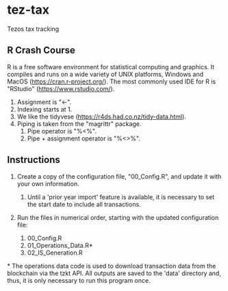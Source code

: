 # tez-tax

Tezos tax tracking

## R Crash Course

R is a free software environment for statistical computing and graphics. It compiles and runs on a wide variety of UNIX platforms, Windows and MacOS (https://cran.r-project.org/). The most commonly used IDE for R is "RStudio" (https://www.rstudio.com/).

1. Assignment is "<-".
2. Indexing starts at 1.
3. We like the tidyvese (https://r4ds.had.co.nz/tidy-data.html). 
4. Piping is taken from the "magrittr" package.
    1. Pipe operator is "%<%".
    2. Pipe + assignment operator is "%<>%".

## Instructions

1. Create a copy of the configuration file, "00_Config.R", and update it with your own information. 
    1. Until a 'prior year import' feature is available, it is necessary to set the start date to include all transactions. 

2. Run the files in numerical order, starting with the updated configuration file:
    1. 00_Config.R
    2. 01_Operations_Data.R*
    3. 02_IS_Generation.R

\* The operations data code is used to download transaction data from the blockchain via the tzkt API. All outputs are saved to the 'data' directory and, thus, it is only necessary to run this program once. 

